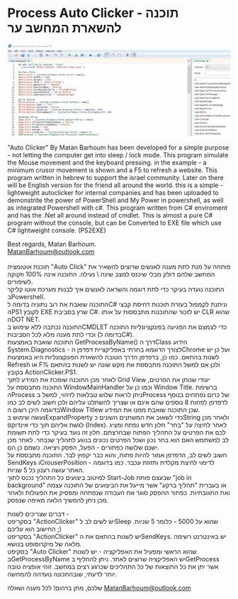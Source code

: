 # Process Auto Clicker - תוכנה להשארת המחשב ער

<img src="Example.gif">

"Auto Clicker" By Matan Barhoum has been developed for a simple purpose - not letting the computer get into sleep / lock mode.
This program simulate the Mouse movement and the keyboard pressing. in the example - a minimum crusor movement is shown and a F5 to refresh a website.
This program written in hebrew to support the israel community. Later on there will be English version for the friend all around the world. this is a simple - lightweight autoclicker for internal companies and has been uploaded to demonstrite the power of PowerShell and My Power in powershell, as well as integrated Powershell with c#. This program written from C# enviroment and has the .Net all around instead of cmdlet. 
This is almost a pure C# program without the console, but can be Converted to EXE file which use C# lightweight console. (PS2EXE)

Best regards, Matan Barhoum.
<br>
MatanBarhoum@outlook.com
<br>
<br>
תוכנת אוטומציה "Auto Click" פותחה על מנת לתת מענה לאנשים שרוצים להשאיר את המחשב שלהם דולק מבלי שיכנס למצב שינה \ נעילה. התוכנה אינה 100% וזקוקה לשיפורים.<br> התוכנה נועדה בעיקר כדי לתת דוגמה והשראה לאנשים איך לבנות מערכת אוטו קליקר בPowershell. 
<br>
התוכנה שואבת את רוב נתוניה בדומה לC# וניתנת לקמפול בעזרת תוכנות דחיסת קבצי הPS1 לקובץ EXE שרץ בסביבת C#. יש לזכור שהתוכנות מתבססות על אותו CLR שהוא הDOT NET.<br>
התוכנה נכתבה ללא שימוש בCMDLET כדי לצמצם את הפגיעה בפונקציונליות התוכנה וכדי לתת מענה מלא לכל הסביבות (בדומה לC#).
<br>
התוכנה שואבת באמצעות GetProcessByName() דרך הClass הידוע System.Diagnostics - לצורך הדוגמא בחרתי באפליקציית דפדפן הChrome ועל כן יש לשנות בהתאם. כמו כן, בדפדפן הדרך הטובה להשארת הפונקצונליות היא באמצעות Refresh או F% ולכן אם למשל התוכנה מתבססת את מקש שונה יש לשנות בהתאם בקובץ ActionClicker.PS1.
<br>
לאחר מכן התוכנה שופכת את המידע לתוך Grid View יעודי שנותן את הפרטים, התוכנה מתבססת על WindowMainHandler וכמו כן על Window Title. ברשימת הProcess ניתן לראות שלוש טבלאות לזיהוי, למשל בProcess של כרום נפתחים  בנוסף לדפדפן לפחות 8 נוספים שהם אינם או שצריך להשתלט עליהם ולכן חשוב לשים לב כמו בדוגמה היכן רשום הWindow Titlew שכן התוכנה שואבת ממנו את המידע.
<br>
נעשה שימוש בExpandProperty כדי לשאוב את המשתנים השונים כString ולאחר מכן לגשת אליהם תוך כדי אינדוקס (Index). לאחר לחיצה על "בחר" חלון חדש נפתח ומציג לכם את הפרטים על התהליך הפתוח שבחרצתם. חלון זה נועד בעיקר כדי לתת תשומת לב למשתמש האם הוא בחר נכון ושכל הפרטים נכונים בנוגע לתהליך שנבחר.
לאחר מכן ישנם שלושה כפתורים - הפעל, הפסק ויציאה. כשמם כן הם.
<br>
חשוב לשים לב, הדפדפן אמור להיות פתוח, והוא כבר יקפוץ לבד. התוכנה מתבססת על SendKeys וCrouserPosition לדימוי לחיצת מקלדת ותזוזת עכבר. 
כמו בדוגמה - האתר עושה רענון כל 5 שניות.
<br>
למיטוב ביצועים כל התהליך נכנס לתוך Start-Job שבעצם פותח "job in background" או בעברית "תהליך ברקע" אשר מייעל את הביצועים של התוכנה עצמה ואת התגובתיות. 
כפתור ההפסק סוגר את העבודה שנפתחה ומפסיק את הפעולות ולאחר מכן ניתן להמשיך הלאה מאיפה שנפסק.

דברים שצריכים לשנות -
<br>
בסקריפט "ActionClicker" יש לשים לב לSleep שהוא על 5000 - כלומר 5 שניות. החישוב הוא עליכם ;)
<br>
בסקריפט "ActionClicker" יש לשנות בהתאם את הSendKeys. יש באינטרנט רשימה מלאה של מיקרוסופט בנושא. 
<br>
בסקיפט "Auto Clicker" שהוא הראשי ומפעיל את האפליקציה - יש לשנות בGetProcessByName יש האפליקציה שרוצים לאתר. ניתן להחליף בGetProcess אשר יתן את כל התוצאות של כל התהליכים שכרגע רצים במחשב. זוהי אופציה טובה יותר לדעתי, שובהתכונה נועדהה להמחשה.

שלכם,
מתן ברהום!
לכל מענה ושאלה MatanBarhoum@outlook.com

